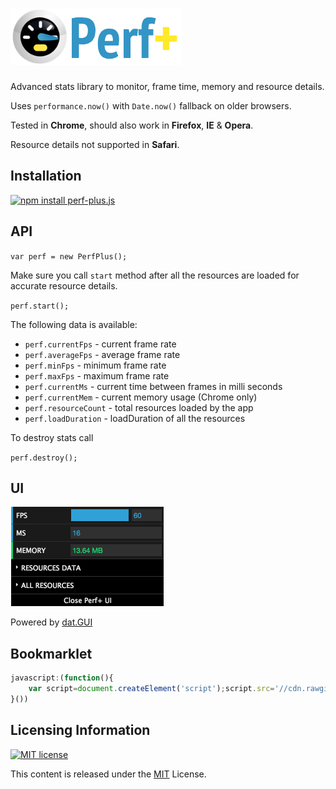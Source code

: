 # ![perf plus logo](https://raw.githubusercontent.com/adireddy/perf-plus/master/assets/logo.png)
Advanced stats library to monitor, frame time, memory and resource details.

Uses `performance.now()` with `Date.now()` fallback on older browsers.

Tested in **Chrome**, should also work in **Firefox**, **IE** & **Opera**.

Resource details not supported in **Safari**.

## Installation

[![npm install perf-plus.js](https://nodei.co/npm/perf-plus.js.png?downloadRank=true&downloads=true&stars=true)](https://www.npmjs.com/package/perf-plus.js)

## API

`var perf = new PerfPlus();`

Make sure you call `start` method after all the resources are loaded for accurate resource details.

`perf.start();`

The following data is available:

- `perf.currentFps` - current frame rate
- `perf.averageFps` - average frame rate
- `perf.minFps` - minimum frame rate
- `perf.maxFps` - maximum frame rate
- `perf.currentMs` - current time between frames in milli seconds
- `perf.currentMem` - current memory usage (Chrome only)
- `perf.resourceCount` - total resources loaded by the app
- `perf.loadDuration` - loadDuration of all the resources

To destroy stats call

`perf.destroy();`

## UI

<img alt="basic" src="https://raw.githubusercontent.com/adireddy/perf-plus/master/assets/ui.png" width="245" height="159" />

Powered by [dat.GUI](https://github.com/dataarts/dat.gui)

## Bookmarklet

```js
javascript:(function(){
    var script=document.createElement('script');script.src='//cdn.rawgit.com/adireddy/perf-plus/8d6cda73acd17648571c2afa7808931d53161ef9/dist/perf-plus.min.js';document.head.appendChild(script);script.onload=function(){window.perf = new PerfPlus();window.perf.start();}
}())
```

## Licensing Information

<a rel="license" href="http://opensource.org/licenses/MIT">
<img alt="MIT license" height="40" src="http://upload.wikimedia.org/wikipedia/commons/c/c3/License_icon-mit.svg" /></a>

This content is released under the [MIT](http://opensource.org/licenses/MIT) License.